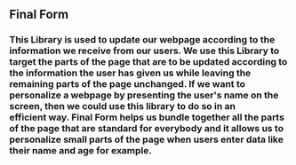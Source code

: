 ## Final Form

### This Library is used to update our webpage according to the information we receive from our users. We use this Library to target the parts of the page that are to be updated according to the information the user has given us while leaving the remaining parts of the page unchanged. If we want to personalize a webpage by presenting the user's name on the screen, then we could use this library to do so in an efficient way. Final Form helps us bundle together all the parts of the page that are standard for everybody and it allows us to personalize small parts of the page when users enter data like their name and age for example.

